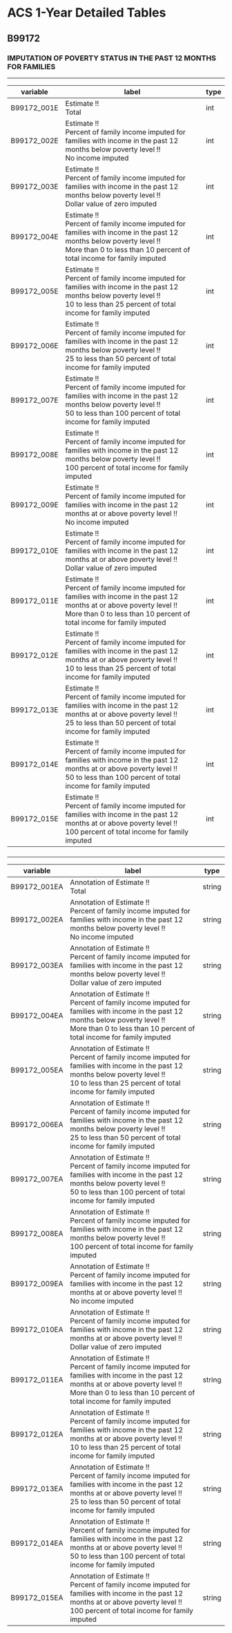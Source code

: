 # ACS 1-Year Detailed Tables

## B99172

### IMPUTATION OF POVERTY STATUS IN THE PAST 12 MONTHS FOR FAMILIES

___

| variable | label | type |
| ----- | ----- | ----- |
| B99172_001E | Estimate !!<br>Total | int |
| B99172_002E | Estimate !!<br>Percent of family income imputed for families with income in the past 12 months below poverty level !!<br>No income imputed | int |
| B99172_003E | Estimate !!<br>Percent of family income imputed for families with income in the past 12 months below poverty level !!<br>Dollar value of zero imputed | int |
| B99172_004E | Estimate !!<br>Percent of family income imputed for families with income in the past 12 months below poverty level !!<br>More than 0 to less than 10 percent of total income for family imputed | int |
| B99172_005E | Estimate !!<br>Percent of family income imputed for families with income in the past 12 months below poverty level !!<br>10 to less than 25 percent of total income for family imputed | int |
| B99172_006E | Estimate !!<br>Percent of family income imputed for families with income in the past 12 months below poverty level !!<br>25 to less than 50 percent of total income for family imputed | int |
| B99172_007E | Estimate !!<br>Percent of family income imputed for families with income in the past 12 months below poverty level !!<br>50 to less than 100 percent of total income for family imputed | int |
| B99172_008E | Estimate !!<br>Percent of family income imputed for families with income in the past 12 months below poverty level !!<br>100 percent of total income for family imputed | int |
| B99172_009E | Estimate !!<br>Percent of family income imputed for families with income in the past 12 months at or above poverty level !!<br>No income imputed | int |
| B99172_010E | Estimate !!<br>Percent of family income imputed for families with income in the past 12 months at or above poverty level !!<br>Dollar value of zero imputed | int |
| B99172_011E | Estimate !!<br>Percent of family income imputed for families with income in the past 12 months at or above poverty level !!<br>More than 0 to less than 10 percent of total income for family imputed | int |
| B99172_012E | Estimate !!<br>Percent of family income imputed for families with income in the past 12 months at or above poverty level !!<br>10 to less than 25 percent of total income for family imputed | int |
| B99172_013E | Estimate !!<br>Percent of family income imputed for families with income in the past 12 months at or above poverty level !!<br>25 to less than 50 percent of total income for family imputed | int |
| B99172_014E | Estimate !!<br>Percent of family income imputed for families with income in the past 12 months at or above poverty level !!<br>50 to less than 100 percent of total income for family imputed | int |
| B99172_015E | Estimate !!<br>Percent of family income imputed for families with income in the past 12 months at or above poverty level !!<br>100 percent of total income for family imputed | int |
### 

___

| variable | label | type |
| ----- | ----- | ----- |
| B99172_001EA | Annotation of Estimate !!<br>Total | string |
| B99172_002EA | Annotation of Estimate !!<br>Percent of family income imputed for families with income in the past 12 months below poverty level !!<br>No income imputed | string |
| B99172_003EA | Annotation of Estimate !!<br>Percent of family income imputed for families with income in the past 12 months below poverty level !!<br>Dollar value of zero imputed | string |
| B99172_004EA | Annotation of Estimate !!<br>Percent of family income imputed for families with income in the past 12 months below poverty level !!<br>More than 0 to less than 10 percent of total income for family imputed | string |
| B99172_005EA | Annotation of Estimate !!<br>Percent of family income imputed for families with income in the past 12 months below poverty level !!<br>10 to less than 25 percent of total income for family imputed | string |
| B99172_006EA | Annotation of Estimate !!<br>Percent of family income imputed for families with income in the past 12 months below poverty level !!<br>25 to less than 50 percent of total income for family imputed | string |
| B99172_007EA | Annotation of Estimate !!<br>Percent of family income imputed for families with income in the past 12 months below poverty level !!<br>50 to less than 100 percent of total income for family imputed | string |
| B99172_008EA | Annotation of Estimate !!<br>Percent of family income imputed for families with income in the past 12 months below poverty level !!<br>100 percent of total income for family imputed | string |
| B99172_009EA | Annotation of Estimate !!<br>Percent of family income imputed for families with income in the past 12 months at or above poverty level !!<br>No income imputed | string |
| B99172_010EA | Annotation of Estimate !!<br>Percent of family income imputed for families with income in the past 12 months at or above poverty level !!<br>Dollar value of zero imputed | string |
| B99172_011EA | Annotation of Estimate !!<br>Percent of family income imputed for families with income in the past 12 months at or above poverty level !!<br>More than 0 to less than 10 percent of total income for family imputed | string |
| B99172_012EA | Annotation of Estimate !!<br>Percent of family income imputed for families with income in the past 12 months at or above poverty level !!<br>10 to less than 25 percent of total income for family imputed | string |
| B99172_013EA | Annotation of Estimate !!<br>Percent of family income imputed for families with income in the past 12 months at or above poverty level !!<br>25 to less than 50 percent of total income for family imputed | string |
| B99172_014EA | Annotation of Estimate !!<br>Percent of family income imputed for families with income in the past 12 months at or above poverty level !!<br>50 to less than 100 percent of total income for family imputed | string |
| B99172_015EA | Annotation of Estimate !!<br>Percent of family income imputed for families with income in the past 12 months at or above poverty level !!<br>100 percent of total income for family imputed | string |

